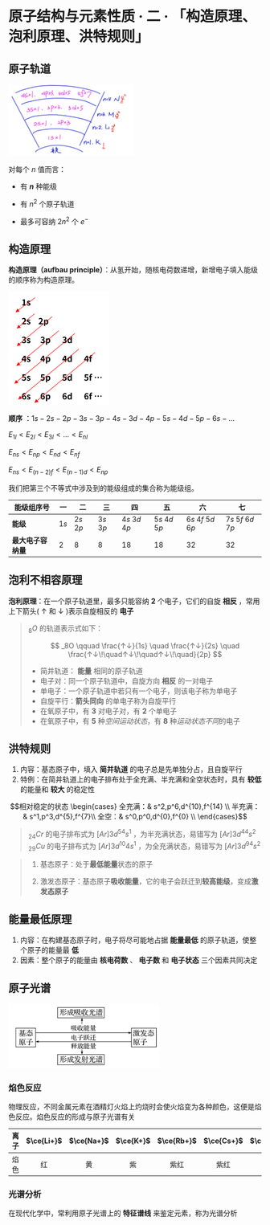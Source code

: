 # 原子结构与元素性质 · 二 · 「构造原理、泡利原理、洪特规则」

## 原子轨道

<img title="" src="images/2.1.png"  width="250" data-align="left">

对每个 $n$ 值而言：

- 有 **$n$** 种能级

- 有 $n^2$ 个原子轨道

- 最多可容纳 $2n^2$ 个 $e^-$

## 构造原理

**构造原理（aufbau principle）**：从氢开始，随核电荷数递增，新增电子填入能级的顺序称为构造原理。

<img title="" src="images/2.2.png"  width="200">

**顺序** ：$1s - 2s - 2p - 3s -  3p - 4s - 3d - 4p - 5s - 4d - 5p - 6s - ...$

${\displaystyle E_{1l}<E_{2l}<E_{3l}<...<E_{nl}}$

${\displaystyle E_{ns}<E_{np}<E_{nd}<E_{nf}}$

${\displaystyle E_{ns}<E_{(n-2)f}<E_{(n-1)d}<E_{np}}$

我们把第三个不等式中涉及到的能级组成的集合称为能级组。

| 能级组序号       | 一   | 二     | 三     | 四        | 五        | 六           | 七           |
| ----------- | --- | ----- | ----- | -------- | -------- | ----------- | ----------- |
| **能级**      | $1s$  | $2s$ $2p$ | $3s$ $3p$ | $4s$ $3d$ $4p$ | $5s$ $4d$ $5p$ | $6s$ $4f$ $5d$ $6p$ | $7s$ $5f$ $6d$ $7p$ |
| **最大电子容纳量** | $2$  | $8$     | $8$     | $18$       | $18$       | $32$          | $32$          |

## 泡利不相容原理

**泡利原理**：在一个原子轨道里，最多只能容纳  **2**  个电子，它们的自旋  **相反** ，常用上下箭头( ↑ 和 ↓ )表示自旋相反的  **电子**  

> $_8O$ 的轨道表示式如下：
>  
> $$
> _8O \qquad \frac{↑↓}{1s} \quad \frac{↑↓}{2s} \quad \frac{↑↓\!\quad↑↓\!\quad↑↓\!\quad}{2p}
> $$
> 
> - 简并轨道： **能量** 相同的原子轨道
> - 电子对：同一个原子轨道中，自旋方向  **相反**  的一对电子
> - 单电子：一个原子轨道中若只有一个电子，则该电子称为单电子
> - 自旋平行：**箭头同向**  的单电子称为自旋平行
> - 在氧原子中，有  **3**  对电子对，有  **2**  个单电子
> - 在氧原子中，有  **5**  种*空间运动状态*，有  **8**  种*运动状态不同*的电子

## 洪特规则

1. 内容：基态原子中，填入  **简并轨道**  的电子总是先单独分占，且自旋平行
2. 特例：在简并轨道上的电子排布处于全充满、半充满和全空状态时，具有  **较低** 的能量和  **较大** 的稳定性

$$相对稳定的状态   \begin{cases}
全充满：& s^2,p^6,d^{10},f^{14} \\
半充满：& s^1,p^3,d^{5},f^{7}\\
全空：& s^0,p^0,d^{0},f^{0} \\
\end{cases}$$

> $_{24}Cr$ 的电子排布式为  $[Ar]3d^54s^1$  ，为半充满状态，易错写为 $[Ar]3d^44s^2$
> $_{29}Cu$ 的电子排布式为  $[Ar]3d^{10}4s^1$  ，为全充满状态，易错写为 $[Ar]3d^94s^2$

> 1. 基态原子：处于**最低能量**状态的原子
> 
> 2. 激发态原子：基态原子**吸收能量**，它的电子会跃迁到**较高能级**，变成**激发态原子**

## 能量最低原理

1. 内容：在构建基态原子时，电子将尽可能地占据  **能量最低**  的原子轨道，使整个原子的能量最  **低** 
2. 因素：整个原子的能量由  **核电荷数**  、  **电子数**  和  **电子状态**  三个因素共同决定

## 原子光谱

<img title="" src="images/2.4.png"  width="300">

### 焰色反应

物理反应，不同金属元素在酒精灯火焰上灼烧时会使火焰变为各种颜色，这便是焰色反应。焰色反应的形成与原子光谱有关

| 离子 | $\ce{Li+}$ | $\ce{Na+}$ | $\ce{K+}$ | $\ce{Rb+}$ | $\ce{Cs+}$ | $\ce{Ca^{2+}}$ | $\ce{Cr^{2+}}$ | $\ce{Ba^{2+}}$ | $\ce{Cu^{2+}}$ |
| :--: | :--------: | :--------: | :-------: | :--------: | :--------: | :------------: | :------------: | :------------: | :------------: |
| 焰色 |     红     |     黄     |    紫     |    紫红    |    紫红    |      橙红      |      洋红      |      黄绿      |       绿       |

### 光谱分析

在现代化学中，常利用原子光谱上的  **特征谱线**  来鉴定元素，称为光谱分析